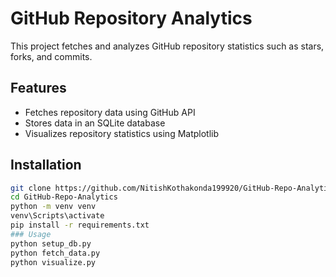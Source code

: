 ﻿# GitHub Repository Analytics
This project fetches and analyzes GitHub repository statistics such as stars, forks, and commits.

## Features
- Fetches repository data using GitHub API
- Stores data in an SQLite database
- Visualizes repository statistics using Matplotlib

## Installation
```bash
git clone https://github.com/NitishKothakonda199920/GitHub-Repo-Analytics.git
cd GitHub-Repo-Analytics
python -m venv venv
venv\Scripts\activate
pip install -r requirements.txt
### Usage
python setup_db.py
python fetch_data.py
python visualize.py
